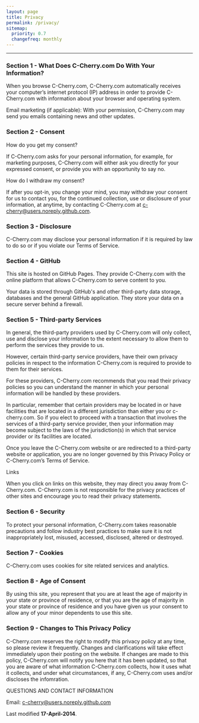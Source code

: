 ```yaml
---
layout: page
title: Privacy
permalink: /privacy/
sitemap:
  priority: 0.7
  changefreq: monthly
---
```


<hr>

### Section 1 - What Does C-Cherry.com Do With Your Information?

When you browse C-Cherry.com, C-Cherry.com automatically receives your computer’s internet protocol (IP) address in order to provide C-Cherry.com with information about your browser and operating system.

Email marketing (if applicable): With your permission, C-Cherry.com may send you emails containing news and other updates.

### Section 2 - Consent

How do you get my consent?

If C-Cherry.com asks for your personal information, for example, for marketing purposes, C-Cherry.com will either ask you directly for your expressed consent, or provide you with an opportunity to say no.

How do I withdraw my consent?

If after you opt-in, you change your mind, you may withdraw your consent for us to contact you, for the continued collection, use or disclosure of your information, at anytime, by contacting C-Cherry.com at c-cherry@users.noreply.github.com.

### Section 3 - Disclosure

C-Cherry.com may disclose your personal information if it is required by law to do so or if you violate our Terms of Service.

### Section 4 - GitHub

This site is hosted on GitHub Pages. They provide C-Cherry.com with the online platform that allows C-Cherry.com to serve content to you.

Your data is stored through GitHub's and other third-party data storage, databases and the general GitHub application. They store your data on a secure server behind a firewall.

### Section 5 - Third-party Services

In general, the third-party providers used by C-Cherry.com will only collect, use and disclose your information to the extent necessary to allow them to perform the services they provide to us.

However, certain third-party service providers, have their own privacy policies in respect to the information C-Cherry.com is required to provide to them for their services.

For these providers, C-Cherry.com recommends that you read their privacy policies so you can understand the manner in which your personal information will be handled by these providers.

In particular, remember that certain providers may be located in or have facilities that are located in a different jurisdiction than either you or c-cherry.com. So if you elect to proceed with a transaction that involves the services of a third-party service provider, then your information may become subject to the laws of the jurisdiction(s) in which that service provider or its facilities are located.

Once you leave the C-Cherry.com website or are redirected to a third-party website or application, you are no longer governed by this Privacy Policy or C-Cherry.com’s Terms of Service. 

Links

When you click on links on this website, they may direct you away from C-Cherry.com. C-Cherry.com is not responsible for the privacy practices of other sites and encourage you to read their privacy statements.

### Section 6 - Security

To protect your personal information, C-Cherry.com takes reasonable precautions and follow industry best practices to make sure it is not inappropriately lost, misused, accessed, disclosed, altered or destroyed.

### Section 7 - Cookies

C-Cherry.com uses cookies for site related services and analytics.

### Section 8 - Age of Consent

By using this site, you represent that you are at least the age of majority in your state or province of residence, or that you are the age of majority in your state or province of residence and you have given us your consent to allow any of your minor dependents to use this site.

### Section 9 - Changes to This Privacy Policy

C-Cherry.com reserves the right to modify this privacy policy at any time, so please review it frequently. Changes and clarifications will take effect immediately upon their posting on the website. If changes are made to this policy, C-Cherry.com will notify you here that it has been updated, so that you are aware of what information C-Cherry.com collects, how it uses what it collects, and under what circumstances, if any, C-Cherry.com uses and/or discloses the infomration.

QUESTIONS AND CONTACT INFORMATION

Email: c-cherry@users.noreply.github.com

Last modified **17-April-2014**.
